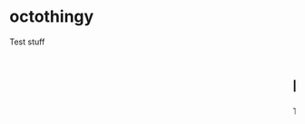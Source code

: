 # octothingy
Test stuff

<marquee><h1>Hey!</h1> There's some HTML here!</marquee>


<script>alert("Good job, CSP!")</script>
